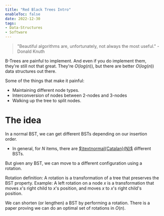 ```yaml
---
title: "Red Black Trees Intro"
enableToc: false
date: 2022-12-30
tags:
- Data-Structures
- Software
---
```


> "Beautiful algorithms are, unfortunately, not always the most useful." - Donald Knuth

B-Trees are painful to implement. And even if you do implement them, they're still not that great. They're $O(log(n))$, but there are better $O(log(n))$ data structures out there.

Some of the things that make it painful:

- Maintaining different node types.
- Interconversion of nodes between 2-nodes and 3-nodes
- Walking up the tree to split nodes.

# The idea

In a normal BST, we can get different BSTs depending on our insertion order. 
- In general, for $N$ items, there are [$\textnormal{Catalan}(N)$](https://en.wikipedia.org/wiki/Catalan_number) different BSTs.

But given any BST, we can move to a different configuration using a rotation. 

Rotation definition: A rotation is a transformation of a tree that preserves the BST property.
Example: A left rotation on a node $x$ is a transformation that moves $x$'s right child to $x$'s position, and moves $x$ to $x$'s right child's position. 

We can shorten (or lengthen) a BST by performing a rotation. There is a paper proving we can do an optimal set of rotations in $O(n)$. 
 


